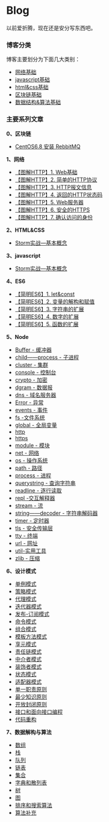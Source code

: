 # Blog 
以前爱折腾，现在还是安分写东西吧。
### 博客分类
博客主要划分为下面几大类别：
* [网络基础](https://github.com/wangzilaogong/Blog/projects/3)
* [javascript基础](https://github.com/wangzilaogong/Blog/projects/1)
* [html&css基础](https://github.com/wangzilaogong/Blog/projects/2)
* [区块链基础]()
* [数据结构&算法基础]()



### 主要系列文章

**0、区块链**

- [CentOS6.8 安装 RebbitMQ]()

**1、网络**

- [【图解HTTP】1. Web基础](https://github.com/wangzilaogong/Blog/issues/9)
- [【图解HTTP】2. 简单的HTTP协议](https://github.com/wangzilaogong/Blog/issues/4)
- [【图解HTTP】3. HTTP报文信息](https://github.com/wangzilaogong/Blog/issues/7)
- [【图解HTTP】4. 返回的HTTP状态码](https://github.com/wangzilaogong/Blog/issues/6)
- [【图解HTTP】5. Web服务器](https://github.com/wangzilaogong/Blog/issues/8)
- [【图解HTTP】6. 安全的HTTPS](https://github.com/wangzilaogong/Blog/issues/3)
- [【图解HTTP】7. 确认访问的身份](https://github.com/wangzilaogong/Blog/issues/5)




**2、HTML&CSS**

- [Storm实战—基本概念]()

**3、javascript**

- [Storm实战—基本概念]()

**4、ES6**

- [【简明ES6】1. let&const](https://github.com/wangzilaogong/Blog/issues/15)
- [【简明ES6】2. 变量的解构和赋值](https://github.com/wangzilaogong/Blog/issues/16)
- [【简明ES6】3. 字符串的扩展](https://github.com/wangzilaogong/Blog/issues/17)
- [【简明ES6】4. 数字的扩展](https://github.com/wangzilaogong/Blog/issues/18)
- [【简明ES6】5. 函数的扩展](https://github.com/wangzilaogong/Blog/issues/19)



**5、Node**

- [Buffer - 缓冲器]()
- [child——process - 子进程]()
- [cluster - 集群]()
- [console - 控制台]()
- [crypto - 加密]()
- [dgram - 数据报]()
- [dns - 域名服务器]()
- [ Error - 异常]()
- [events - 事件]()
- [fs -文件系统]()
- [global - 全局变量]()
- [http]()
- [https]()
- [module - 模块]()
- [net - 网络]()
- [os - 操作系统]()
- [path - 路径]()
- [process - 进程]()
- [querystring - 查询字符串]()
- [readline - 逐行读取]()
- [repl -交互解释器]()
- [stream - 流]()
- [string——decoder - 字符串解码器]()
- [timer - 定时器]()
- [tls - 安全传输层]()
- [tty - 终端]()
- [url - 网址]()
- [util-实用工具]()
- [zlib - 压缩]()

**6、设计模式**

- [单例模式]()
- [策略模式]()
- [代理模式]()
- [迭代器模式]()
- [发布-订阅模式]()
- [命令模式]()
- [组合模式]()
- [模板方法模式]()
- [享元模式]()
- [责任链模式]()
- [中介者模式]()
- [装饰者模式]()
- [状态模式]()
- [适配器模式]()
- [单一职责原则]()
- [最少知识原则]()
- [开放封闭原则]()
- [接口和面向接口编程]()
- [代码重构]()

**7、数据解构与算法**

- [数组]()
- [栈]()
- [队列]()
- [链表]()
- [集合]()
- [字典和散列表]()
- [树]()
- [图]()
- [排序和搜索算法]()
- [算法补充]()

